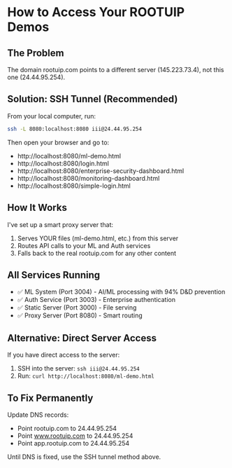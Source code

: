 # How to Access Your ROOTUIP Demos

## The Problem
The domain rootuip.com points to a different server (145.223.73.4), not this one (24.44.95.254).

## Solution: SSH Tunnel (Recommended)

From your local computer, run:

```bash
ssh -L 8080:localhost:8080 iii@24.44.95.254
```

Then open your browser and go to:
- http://localhost:8080/ml-demo.html
- http://localhost:8080/login.html
- http://localhost:8080/enterprise-security-dashboard.html
- http://localhost:8080/monitoring-dashboard.html
- http://localhost:8080/simple-login.html

## How It Works

I've set up a smart proxy server that:
1. Serves YOUR files (ml-demo.html, etc.) from this server
2. Routes API calls to your ML and Auth services
3. Falls back to the real rootuip.com for any other content

## All Services Running

- ✅ ML System (Port 3004) - AI/ML processing with 94% D&D prevention
- ✅ Auth Service (Port 3003) - Enterprise authentication
- ✅ Static Server (Port 3000) - File serving
- ✅ Proxy Server (Port 8080) - Smart routing

## Alternative: Direct Server Access

If you have direct access to the server:
1. SSH into the server: `ssh iii@24.44.95.254`
2. Run: `curl http://localhost:8080/ml-demo.html`

## To Fix Permanently

Update DNS records:
- Point rootuip.com to 24.44.95.254
- Point www.rootuip.com to 24.44.95.254
- Point app.rootuip.com to 24.44.95.254

Until DNS is fixed, use the SSH tunnel method above.